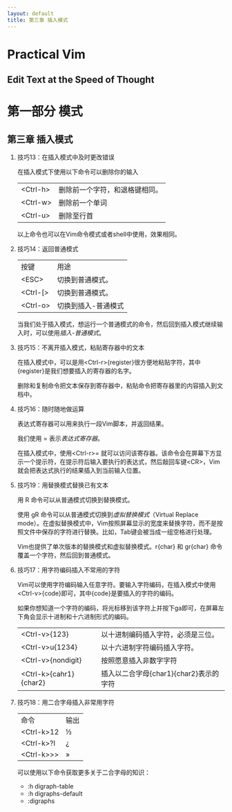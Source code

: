 ```yaml
---
layout: default
title: 第三章 插入模式
---
```

# Practical Vim

## Edit Text at the Speed of Thought

# 第一部分 模式

## 第三章 插入模式

1. 技巧13：在插入模式中及时更改错误

	在插入模式下使用以下命令可以删除你的输入
	<table>
	<tr><td> &lt;Ctrl-h&gt; </td><td> 删除前一个字符，和退格键相同。 </td></tr>
	<tr><td> &lt;Ctrl-w&gt; </td><td> 删除前一个单词 </td></tr>
	<tr><td> &lt;Ctrl-u&gt; </td><td> 删除至行首 </td></tr>
	</table>
	以上命令也可以在Vim命令模式或者shell中使用，效果相同。

2. 技巧14：返回普通模式

	<table>
	<tr><td> 按键 </td><td> 用途  </td></tr>
	<tr><td> &lt;ESC&gt; </td><td> 切换到普通模式。</td></tr>
	<tr><td> &lt;Ctrl-[&gt; </td><td> 切换到普通模式。</td></tr>
	<tr><td> &lt;Ctrl-o&gt; </td><td> 切换到插入-普通模式</td></tr>
	</table>

	当我们处于插入模式，想运行一个普通模式的命令，然后回到插入模式继续输入时，可以使用*插入-普通模式*。

3. 技巧15：不离开插入模式，粘贴寄存器中的文本

	在插入模式中，可以是用\<Ctrl-r\>{register}很方便地粘贴字符，其中{register}是我们想要插入的寄存器的名字。

	删除和复制命令把文本保存到寄存器中，粘贴命令把寄存器里的内容插入到文档中。

4. 技巧16：随时随地做运算

	表达式寄存器可以用来执行一段Vim脚本，并返回结果。

	我们使用 = 表示*表达式寄存器*。

	在插入模式中，使用\<Ctrl-r\>= 就可以访问该寄存器。该命令会在屏幕下方显示一个提示符，在提示符后输入要执行的表达式，然后敲回车键\<CR\>，Vim就会把表达式执行的结果插入到当前输入位置。

5. 技巧19：用替换模式替换已有文本

	用 R 命令可以从普通模式切换到替换模式。

	使用 gR 命令可以从普通模式切换到*虚拟替换模式*（Virtual Replace mode）。在虚拟替换模式中，Vim按照屏幕显示的宽度来替换字符，而不是按照文件中保存的字符进行替换。比如，Tab键会被当成一组空格进行处理。

	Vim也提供了单次版本的替换模式和虚拟替换模式。r{char} 和 gr{char} 命令覆盖一个字符，然后回到普通模式。

6. 技巧17：用字符编码插入不常用的字符

	Vim可以使用字符编码输入任意字符。要输入字符编码，在插入模式中使用\<Ctrl-v\>{code}即可，其中{code}是要插入的字符的编码。

	如果你想知道一个字符的编码，将光标移到该字符上并按下ga即可，在屏幕左下角会显示十进制和十六进制形式的编码。

	<table>
	<tr><td>&lt;Ctrl-v&gt;{123}</td><td>以十进制编码插入字符，必须是三位。</td></tr>
	<tr><td>&lt;Ctrl-v&gt;u{1234}</td><td>以十六进制字符编码插入字符。</td></tr>
	<tr><td>&lt;Ctrl-v&gt;{nondigit}</td><td>按照愿意插入非数字字符</td></tr>
	<tr><td>&lt;Ctrl-k&gt;{cahr1}{char2}</td><td>插入以二合字母{char1}{char2}表示的字符</td></tr>
	</table>

7. 技巧18：用二合字母插入非常用字符

	<table>
	<tr><td>命令</td><td>输出</td></tr>
	<tr><td>&lt;Ctrl-k&gt;12</td><td>½</td></tr>
	<tr><td>&lt;Ctrl-k&gt;?I</td><td>¿</td></tr>
	<tr><td>&lt;Ctrl-k&gt;>></td><td>»</td></tr>
	</table>

	可以使用以下命令获取更多关于二合字母的知识：
	* :h digraph-table
	* :h digraphs-default
	* :digraphs



